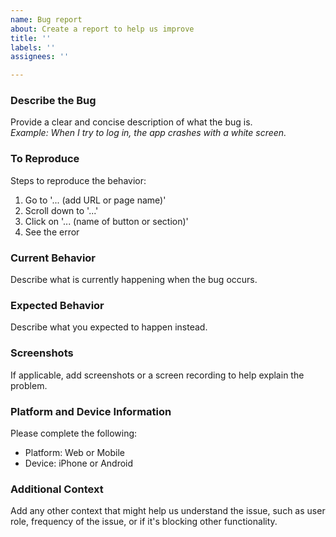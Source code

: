 ```yaml
---
name: Bug report
about: Create a report to help us improve
title: ''
labels: ''
assignees: ''

---
```


### **Describe the Bug**
Provide a clear and concise description of what the bug is.  
*Example: When I try to log in, the app crashes with a white screen.*

### **To Reproduce**
Steps to reproduce the behavior:
1. Go to '... (add URL or page name)'
2. Scroll down to '...'
3. Click on '... (name of button or section)'
4. See the error

### **Current Behavior**
Describe what is currently happening when the bug occurs.

### **Expected Behavior**
Describe what you expected to happen instead.

### **Screenshots**
If applicable, add screenshots or a screen recording to help explain the problem.

### **Platform and Device Information**
Please complete the following:
- Platform: Web or Mobile
- Device: iPhone or Android

### **Additional Context**
Add any other context that might help us understand the issue, such as user role, frequency of the issue, or if it's blocking other functionality.
